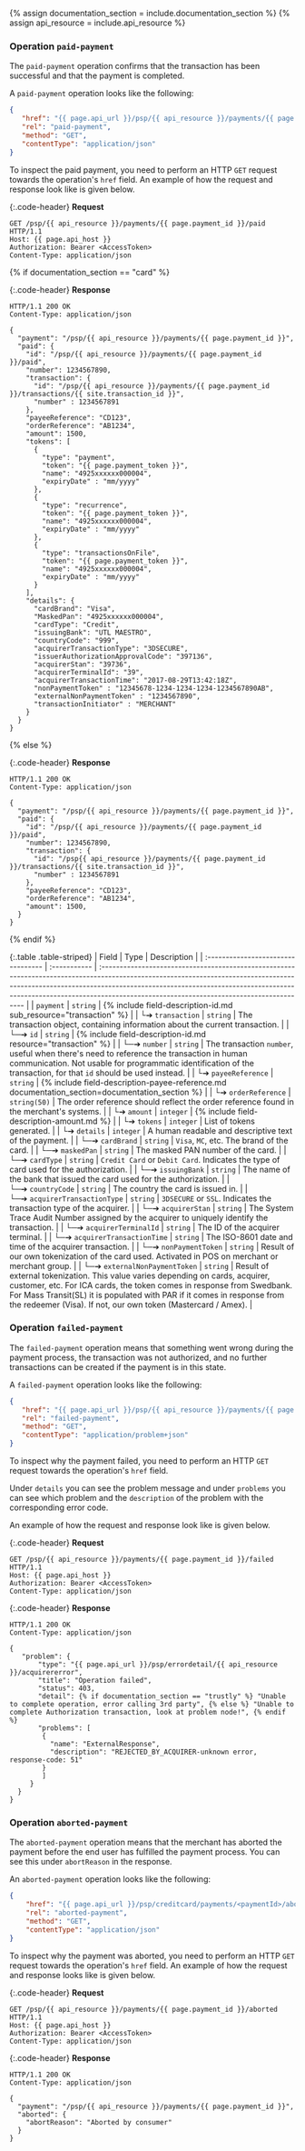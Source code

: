 {% assign documentation_section = include.documentation_section %}
{% assign api_resource = include.api_resource %}

### Operation `paid-payment`

The `paid-payment` operation confirms that the transaction has been successful
and that the payment is completed. 

A `paid-payment` operation looks like the following:

```json
{
   "href": "{{ page.api_url }}/psp/{{ api_resource }}/payments/{{ page.payment_id }}/paid",
   "rel": "paid-payment",
   "method": "GET",
   "contentType": "application/json"
}
```

To inspect the paid payment, you need to perform an HTTP `GET` request
towards the operation's `href` field. An example of how the request and
response look like is given below.

{:.code-header}
**Request**

```http
GET /psp/{{ api_resource }}/payments/{{ page.payment_id }}/paid HTTP/1.1
Host: {{ page.api_host }}
Authorization: Bearer <AccessToken>
Content-Type: application/json
```

{% if documentation_section == "card" %}

{:.code-header}
**Response**

```http
HTTP/1.1 200 OK
Content-Type: application/json

{
  "payment": "/psp/{{ api_resource }}/payments/{{ page.payment_id }}",
  "paid": {
    "id": "/psp/{{ api_resource }}/payments/{{ page.payment_id }}/paid",
    "number": 1234567890,
    "transaction": {
      "id": "/psp/{{ api_resource }}/payments/{{ page.payment_id }}/transactions/{{ site.transaction_id }}",
      "number" : 1234567891
    },
    "payeeReference": "CD123",
    "orderReference": "AB1234",
    "amount": 1500,
    "tokens": [
      {
        "type": "payment",
        "token": "{{ page.payment_token }}",
        "name": "4925xxxxxx000004",
        "expiryDate" : "mm/yyyy"
      },
      {
        "type": "recurrence",
        "token": "{{ page.payment_token }}",
        "name": "4925xxxxxx000004",
        "expiryDate" : "mm/yyyy"
      },
      {
        "type": "transactionsOnFile",
        "token": "{{ page.payment_token }}",
        "name": "4925xxxxxx000004",
        "expiryDate" : "mm/yyyy"
      }
    ],
    "details": {
      "cardBrand": "Visa",
      "MaskedPan": "4925xxxxxx000004",
      "cardType": "Credit",
      "issuingBank": "UTL MAESTRO",
      "countryCode": "999",
      "acquirerTransactionType": "3DSECURE",
      "issuerAuthorizationApprovalCode": "397136",
      "acquirerStan": "39736",
      "acquirerTerminalId": "39",
      "acquirerTransactionTime": "2017-08-29T13:42:18Z",
      "nonPaymentToken" : "12345678-1234-1234-1234-1234567890AB",
      "externalNonPaymentToken" : "1234567890",
      "transactionInitiator" : "MERCHANT"
    }
  }
}
```
{% else %}

{:.code-header}
**Response**

```http
HTTP/1.1 200 OK
Content-Type: application/json

{
  "payment": "/psp/{{ api_resource }}/payments/{{ page.payment_id }}",
  "paid": {
    "id": "/psp/{{ api_resource }}/payments/{{ page.payment_id }}/paid",
    "number": 1234567890,
    "transaction": {
      "id": "/psp{{ api_resource }}/payments/{{ page.payment_id }}/transactions/{{ site.transaction_id }}",
      "number" : 1234567891
    },
    "payeeReference": "CD123",
    "orderReference": "AB1234",
    "amount": 1500,
  }
}
```
{% endif %}

{:.table .table-striped}
| Field                              | Type         | Description                                                                                                                                                                                                                                                                                          |
| :--------------------------------- | :----------- | :--------------------------------------------------------------------------------------------------------------------------------------------------------------------------------------------------------------------------------------------------------------------------------------------------- |
| `payment`                          | `string`     | {% include field-description-id.md sub_resource="transaction" %}                                                                                                                                                                                                                                     |
| └➔&nbsp;`transaction`              | `string`     | The transaction object, containing information about the current transaction.                                                                                                                                                                                                                        |
| └─➔&nbsp;`id`                      | `string`     | {% include field-description-id.md resource="transaction" %}                                                                                                                                                                                                                                         |
| └─➔&nbsp;`number`                  | `string`     | The transaction `number`, useful when there's need to reference the transaction in human communication. Not usable for programmatic identification of the transaction, for that `id` should be used instead.                                                                                         |
| └➔&nbsp;`payeeReference`           | `string`     | {% include field-description-payee-reference.md documentation_section=documentation_section %}                                                                                                                                                                                                       |
| └➔&nbsp;`orderReference`           | `string(50)` | The order reference should reflect the order reference found in the merchant's systems.                                                                                                                                                                                                              |
| └➔&nbsp;`amount`                   | `integer`    | {% include field-description-amount.md %}                                                                                                                                                                                                                                                            |
| └➔&nbsp;`tokens`                   | `integer`    | List of tokens generated.                                                                                                                                                                                                                                                                            |
| └➔&nbsp;`details`                  | `integer`    | A human readable and descriptive text of the payment.                                                                                                                                                                                                                                                |
| └─➔&nbsp;`cardBrand`               | `string`     | `Visa`, `MC`, etc. The brand of the card.                                                                                                                                                                                                                                                            |
| └─➔&nbsp;`maskedPan`               | `string`     | The masked PAN number of the card.                                                                                                                                                                                                                                                                   |
| └─➔&nbsp;`cardType`                | `string`     | `Credit Card` or `Debit Card`. Indicates the type of card used for the authorization.                                                                                                                                                                                                                |
| └─➔&nbsp;`issuingBank`             | `string`     | The name of the bank that issued the card used for the authorization.                                                                                                                                                                                                                                |
| └─➔&nbsp;`countryCode`             | `string`     | The country the card is issued in.                                                                                                                                                                                                                                                                   |
| └─➔&nbsp;`acquirerTransactionType` | `string`     | `3DSECURE` or `SSL`. Indicates the transaction type of the acquirer.                                                                                                                                                                                                                                 |
| └─➔&nbsp;`acquirerStan`            | `string`     | The System Trace Audit Number assigned by the acquirer to uniquely identify the transaction.                                                                                                                                                                                                         |
| └─➔&nbsp;`acquirerTerminalId`      | `string`     | The ID of the acquirer terminal.                                                                                                                                                                                                                                                                     |
| └─➔&nbsp;`acquirerTransactionTime` | `string`     | The ISO-8601 date and time of the acquirer transaction.                                                                                                                                                                                                                                              |
| └─➔&nbsp;`nonPaymentToken`         | `string`     | Result of our own tokenization of the card used. Activated in POS on merchant or merchant group.                                                                                                                                                                                                     |
| └─➔&nbsp;`externalNonPaymentToken` | `string`     | Result of external tokenization. This value varies depending on cards, acquirer, customer, etc. For ICA cards, the token comes in response from Swedbank. For Mass Transit(SL) it is populated with PAR if it comes in response from the redeemer (Visa). If not, our own token (Mastercard / Amex). |

### Operation `failed-payment`

The `failed-payment` operation means that something went wrong during the
payment process, the transaction was not authorized, and no further transactions
can be created if the payment is in this state.

A `failed-payment` operation looks like the following:

```json
{
   "href": "{{ page.api_url }}/psp/{{ api_resource }}/payments/{{ page.payment_id }}/failed",
   "rel": "failed-payment",
   "method": "GET",
   "contentType": "application/problem+json"
}
```

To inspect why the payment failed, you need to perform an HTTP `GET` request
towards the operation's `href` field.

Under `details` you can see the problem message and under `problems` you can
see which problem and the `description` of the problem with the corresponding
error code.

An example of how the request and response look like is given below.

{:.code-header}
**Request**

```http
GET /psp/{{ api_resource }}/payments/{{ page.payment_id }}/failed HTTP/1.1
Host: {{ page.api_host }}
Authorization: Bearer <AccessToken>
Content-Type: application/json
```

{:.code-header}
**Response**

```http
HTTP/1.1 200 OK
Content-Type: application/json

{
   "problem": {
       "type": "{{ page.api_url }}/psp/errordetail/{{ api_resource }}/acquirererror",
       "title": "Operation failed",
       "status": 403,
       "detail": {% if documentation_section == "trustly" %} "Unable to complete operation, error calling 3rd party", {% else %} "Unable to complete Authorization transaction, look at problem node!", {% endif %}
       "problems": [
        {
          "name": "ExternalResponse",
          "description": "REJECTED_BY_ACQUIRER-unknown error, response-code: 51"
        }
        ]
     }
  }
}
```

### Operation `aborted-payment`

The `aborted-payment` operation means that the merchant has aborted the payment
before the end user has fulfilled the payment process. You can see this under
`abortReason` in the response.

An `aborted-payment` operation looks like the following:

```json
{
    "href": "{{ page.api_url }}/psp/creditcard/payments/<paymentId>/aborted",
    "rel": "aborted-payment",
    "method": "GET",
    "contentType": "application/json"
}
```

To inspect why the payment was aborted, you need to perform an HTTP `GET`
request towards the operation's `href` field. An example of how the request and
response looks like is given below.

{:.code-header}
**Request**

```http
GET /psp/{{ api_resource }}/payments/{{ page.payment_id }}/aborted HTTP/1.1
Host: {{ page.api_host }}
Authorization: Bearer <AccessToken>
Content-Type: application/json
```

{:.code-header}
**Response**

```http
HTTP/1.1 200 OK
Content-Type: application/json

{
  "payment": "/psp/{{ api_resource }}/payments/{{ page.payment_id }}",
  "aborted": {
    "abortReason": "Aborted by consumer"
  }
}
```
